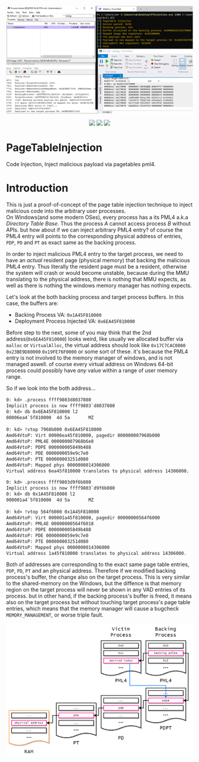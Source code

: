 <p align="center">
<img src="image.png">
</p>

<p align="center">
<img src="https://img.shields.io/github/workflow/status/kkent030315/PageTableInjection/MSBuild?style=for-the-badge">
<img src="https://img.shields.io/badge/platform-win--64-00a2ed?style=for-the-badge">
<img src="https://img.shields.io/github/license/kkent030315/PageTableInjection?style=for-the-badge">
</p>

# PageTableInjection

Code Injection, Inject malicious payload via pagetables pml4.

# Introduction

This is just a proof-of-concept of the page table injection technique to inject malicious code into the arbitrary user processes.  
On Windows(and some modern OSes), every process has a its PML4 a.k.a *Directory Table Base*. Thus the process *A* cannot access process *B* without APIs. but how about if we can inject arbitrary PML4 entry? of course the PML4 entry will points to the corresponding physical address of entries, `PDP`, `PD` and `PT` as exact same as the backing process.  

In order to inject malicious PML4 entry to the target process, we need to have an *actual* resident page (physical memory) that backing the malicious PML4 entry. Thus literally the resident page must be a resident, otherwise the system will crash or would become unstable, because during the MMU translating to the physical address, there is nothing that MMU expects, as well as there is nothing the windows memory manager has nothing expects.

Let's look at the both backing process and target process buffers. In this case, the buffers are:

- Backing Process VA: `0x1A45F810000`
- Deployment Process Injected VA: `0x6EA45F810000`

Before step to the next, some of you may think that the 2nd address(`0x6EA45F810000`) looks weird, like usually we allocated buffer via `malloc` or `VirtualAlloc`, the virtual address should look like `0x17C7CAC0000` `0x23BE9D80000` `0x19FE76F0000` or some sort of these. it's because the PML4 entry is not involved to the memory manager of windows, and is not managed aswell. of course every virtual address on Windows 64-bit process could possibly have *any* value within a range of user memory range.

So if we look into the both address...

```
0: kd> .process ffff9803d8037080
Implicit process is now ffff9803`d8037080
0: kd> db 0x6EA45F810000 l2
00006ea4`5f810000  4d 5a       MZ

0: kd> !vtop 7968b000 0x6EA45F810000
Amd64VtoP: Virt 00006ea45f810000, pagedir 000000007968b000
Amd64VtoP: PML4E 000000007968b6e8
Amd64VtoP: PDPE 000000005849b488
Amd64VtoP: PDE 0000000059e9c7e0
Amd64VtoP: PTE 000000003251d080
Amd64VtoP: Mapped phys 0000000014306000
Virtual address 6ea45f810000 translates to physical address 14306000.
```

```
0: kd> .process ffff9803d9f6b080
Implicit process is now ffff9803`d9f6b080
0: kd> db 0x1A45F810000 l2
000001a4`5f810000  4d 5a       MZ

0: kd> !vtop 564f6000 0x1A45F810000
Amd64VtoP: Virt 000001a45f810000, pagedir 00000000564f6000
Amd64VtoP: PML4E 00000000564f6018
Amd64VtoP: PDPE 000000005849b488
Amd64VtoP: PDE 0000000059e9c7e0
Amd64VtoP: PTE 000000003251d080
Amd64VtoP: Mapped phys 0000000014306000
Virtual address 1a45f810000 translates to physical address 14306000.
```

Both of addresses are corresponding to the exact same page table entries, `PDP`, `PD`, `PT` and an physical address. Therefore if we modified backing process's buffer, the change also on the target process. This is very similar to the shared-memory on the Windows, but the diffence is that memory region on the target process will never be shown in any VAD entries of its process. but in other hand, if the backing process's buffer is freed, it means also on the target process but without touching target process's page table entries, which means that the memory manager will cause a bugcheck `MEMORY_MANAGEMENT`, or worse triple fault.

<p align="center">
<img src="diagram.png">
</p>